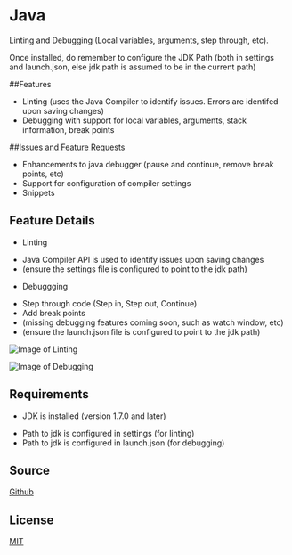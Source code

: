 # Java
Linting and Debugging (Local variables, arguments, step through, etc).

Once installed, do remember to configure the JDK Path (both in settings and launch.json, else jdk path is assumed to be in the current path)

##Features
* Linting (uses the Java Compiler to identify issues. Errors are identifed upon saving changes)
* Debugging with support for local variables, arguments, stack information, break points

##[Issues and Feature Requests](https://github.com/DonJayamanne/javaVSCode/issues)
* Enhancements to java debugger (pause and continue, remove break points, etc)
* Support for configuration of compiler settings
* Snippets

## Feature Details
* Linting
 + Java Compiler API is used to identify issues upon saving changes
 + (ensure the settings file is configured to point to the jdk path)
* Debuggging
 + Step through code (Step in, Step out, Continue)
 + Add break points
 + (missing debugging features coming soon, such as watch window, etc)
 + (ensure the launch.json file is configured to point to the jdk path)

![Image of Linting](https://raw.githubusercontent.com/DonJayamanne/javaVSCode/master/images/linter.gif)

![Image of Debugging](https://raw.githubusercontent.com/DonJayamanne/javaVSCode/master/images/debug.gif)

## Requirements
* JDK is installed (version 1.7.0 and later)
 + Path to jdk is configured in settings (for linting)
 + Path to jdk is configured in launch.json (for debugging)

## Source

[Github](https://github.com/DonJayamanne/javaVSCode)
                
## License

[MIT](https://raw.githubusercontent.com/DonJayamanne/javaVSCode/master/LICENSE)
